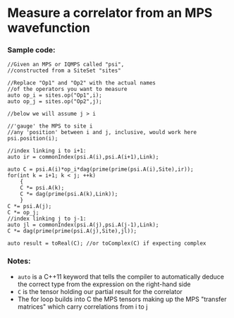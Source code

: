 # Measure a correlator from an MPS wavefunction #

### Sample code:

    //Given an MPS or IQMPS called "psi",
    //constructed from a SiteSet "sites"
    
    //Replace "Op1" and "Op2" with the actual names
    //of the operators you want to measure
    auto op_i = sites.op("Op1",i);
    auto op_j = sites.op("Op2",j);

    //below we will assume j > i

    //'gauge' the MPS to site i
    //any 'position' between i and j, inclusive, would work here
    psi.position(i); 

    //index linking i to i+1:
    auto ir = commonIndex(psi.A(i),psi.A(i+1),Link);

    auto C = psi.A(i)*op_i*dag(prime(prime(psi.A(i),Site),ir));
    for(int k = i+1; k < j; ++k)
        {
        C *= psi.A(k);
        C *= dag(prime(psi.A(k),Link));
        }
    C *= psi.A(j);
    C *= op_j;
    //index linking j to j-1:
    auto jl = commonIndex(psi.A(j),psi.A(j-1),Link);
    C *= dag(prime(prime(psi.A(j),Site),jl));

    auto result = toReal(C); //or toComplex(C) if expecting complex

### Notes:
* `auto` is a C++11 keyword that tells the compiler to automatically deduce the correct type from the expression on the right-hand side
* `C` is the tensor holding our partial result for the correlator
* The for loop builds into C the MPS tensors making up the MPS "transfer matrices" which carry correlations from i to j


